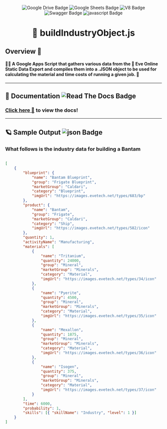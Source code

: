 <div align="center">

![Google Drive Badge](https://img.shields.io/badge/%20-Google%20Drive-%20?style=for-the-badge&color=purple&label=%20&logo=googledrive&logoColor=white&logowidth=60) 
![Google Sheets Badge](https://img.shields.io/badge/%20-Google%20Sheets-%20?style=for-the-badge&color=purple&label=%20&logo=googlesheets&logoColor=white&logowidth=60) ![V8 Badge](https://img.shields.io/badge/%20-V8-%20?style=for-the-badge&color=purple&label=%20&logo=v8&logoColor=white&logowidth=60) 
![Swagger Badge](https://img.shields.io/badge/%20-Swagger-%20?style=for-the-badge&color=purple&label=%20&logo=swagger&logoColor=white&logowidth=60) 
![javascript Badge](https://img.shields.io/badge/%20-javascript-%20?style=for-the-badge&color=purple&label=%20&logo=javascript&logoColor=white&logowidth=60) 

# 🎇 buildIndustryObject.js

</div>

## Overview 👀

#### 👨‍🚀 A Google Apps Script that gathers various data from the 🌌 Eve Online Static Data Export and compiles them into a .JSON object to be used for calculating the material and time costs of running a given job. 🚀

---

## 📄 Documentation ![Read The Docs Badge](https://img.shields.io/badge/%20-Read%20The%20Docs-%20?style=for-the-badge&color=purple&label=%20&logo=readthedocs&logoColor=white&logowidth=60)

### [Click here 🔗](https://phobiacide.github.io/buildIndustryObject/) to view the docs!

---

## 🪐 Sample Output ![json Badge](https://img.shields.io/badge/%20-json-%20?style=for-the-badge&color=purple&label=%20&logo=json&logoColor=white&logowidth=60)

### What follows is the industry data for building a Bantam

```json

[
	{
		"blueprint": {
			"name": "Bantam Blueprint",
			"group": "Frigate Blueprint",
			"marketGroup": "Caldari",
			"category": "Blueprint",
			"imgUrl": "https://images.evetech.net/types/683/bp"
		},
		"product": {
			"name": "Bantam",
			"group": "Frigate",
			"marketGroup": "Caldari",
			"category": "Ship",
			"imgUrl": "https://images.evetech.net/types/582/icon"
		},
		"quantity": 1,
		"activityName": "Manufacturing",
		"materials": [
			{
				"name": "Tritanium",
				"quantity": 24000,
				"group": "Mineral",
				"marketGroup": "Minerals",
				"category": "Material",
				"imgUrl": "https://images.evetech.net/types/34/icon"
			},
			{
				"name": "Pyerite",
				"quantity": 4500,
				"group": "Mineral",
				"marketGroup": "Minerals",
				"category": "Material",
				"imgUrl": "https://images.evetech.net/types/35/icon"
			},
			{
				"name": "Mexallon",
				"quantity": 1875,
				"group": "Mineral",
				"marketGroup": "Minerals",
				"category": "Material",
				"imgUrl": "https://images.evetech.net/types/36/icon"
			},
			{
				"name": "Isogen",
				"quantity": 375,
				"group": "Mineral",
				"marketGroup": "Minerals",
				"category": "Material",
				"imgUrl": "https://images.evetech.net/types/37/icon"
			}
		],
		"time": 6000,
		"probability": 1,
		"skills": [{ "skillName": "Industry", "level": 1 }]
	}
]

```
